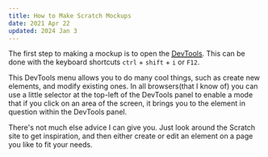 ```yaml
---
title: How to Make Scratch Mockups
date: 2021 Apr 22
updated: 2024 Jan 3
---
```

The first step to making a mockup is to open the <abbr title="Developer Tools">[DevTools](https://developer.chrome.com/docs/devtools/)</abbr>. This can be done with the keyboard shortcuts `ctrl` + `shift` + `i` or `F12`.

This DevTools menu allows you to do many cool things, such as create new elements, and modify existing ones. In all browsers(that I know of) you can use a little selector at the top-left of the DevTools panel to enable a mode that if you click on an area of the screen, it brings you to the element in question within the DevTools panel.

There's not much else advice I can give you. Just look around the Scratch site to get inspiration, and then either create or edit an element on a page you like to fit your needs.